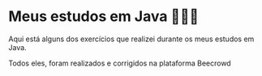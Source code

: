 # Meus estudos em Java 👩🏻‍💻
Aqui está alguns dos exercícios que realizei durante os meus estudos em Java.

Todos eles, foram realizados e corrigidos na plataforma Beecrowd
